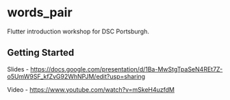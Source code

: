 # words_pair

Flutter introduction workshop for DSC Portsburgh.

## Getting Started
Slides - https://docs.google.com/presentation/d/1Ba-MwStgTpaSeN4REt7Z-o5UmW9SF_kfZvG92WhNPJM/edit?usp=sharing

Video - https://www.youtube.com/watch?v=mSkeH4uzfdM
